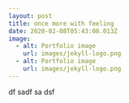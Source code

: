 ```yaml
---
layout: post
title: once more with feeling
date: 2020-02-08T05:43:08.013Z
image:
  - alt: Portfolio image
    url: images/jekyll-logo.png
  - alt: Portfolio image
    url: images/jekyll-logo.png
---
```

df sadf sa dsf
